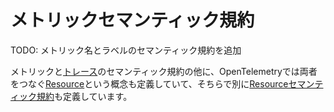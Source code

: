 <!-- # Metrics Semantic Conventions -->

# メトリックセマンティック規約

<!-- TODO: Add semantic conventions for metric names and labels. -->

TODO: メトリック名とラベルのセマンティック規約を追加

<!-- Apart from semantic conventions for metrics and [traces](../../trace/semantic_conventions/README.md),
OpenTelemetry also defines the concept of overarching [Resources](../../resource/sdk.md) with their own
[Resource Semantic Conventions](../../resource/semantic_conventions/README.md). -->

メトリックと[トレース](../../trace/semantic_conventions/README.md)のセマンティック規約の他に、OpenTelemetryでは両者をつなぐ[Resource](../../resource/sdk.md)という概念も定義していて、そちらで別に[Resourceセマンティック規約](../../resource/semantic_conventions/README.md)も定義しています。